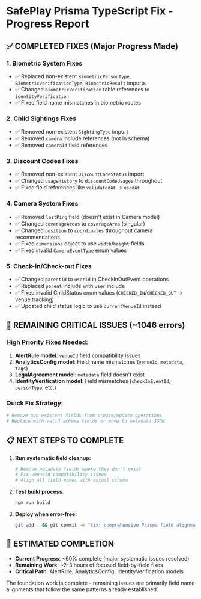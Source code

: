 
# SafePlay Prisma TypeScript Fix - Progress Report

## ✅ COMPLETED FIXES (Major Progress Made)

### 1. Biometric System Fixes
- ✅ Replaced non-existent `BiometricPersonType`, `BiometricVerificationType`, `BiometricResult` imports
- ✅ Changed `biometricVerification` table references to `identityVerification`
- ✅ Fixed field name mismatches in biometric routes

### 2. Child Sightings Fixes  
- ✅ Removed non-existent `SightingType` import
- ✅ Removed `camera` include references (not in schema)
- ✅ Removed `cameraId` field references

### 3. Discount Codes Fixes
- ✅ Removed non-existent `DiscountCodeStatus` import  
- ✅ Changed `usageHistory` to `discountCodeUsages` throughout
- ✅ Fixed field references like `validatedAt` → `usedAt`

### 4. Camera System Fixes
- ✅ Removed `lastPing` field (doesn't exist in Camera model)
- ✅ Changed `coverageAreas` to `coverageArea` (singular)
- ✅ Changed `position` to `coordinates` throughout camera recommendations
- ✅ Fixed `dimensions` object to use `width`/`height` fields
- ✅ Fixed invalid `CameraEventType` enum values

### 5. Check-in/Check-out Fixes
- ✅ Changed `parentId` to `userId` in CheckInOutEvent operations
- ✅ Replaced `parent` include with `user` include
- ✅ Fixed invalid ChildStatus enum values (`CHECKED_IN`/`CHECKED_OUT` → venue tracking)
- ✅ Updated child status logic to use `currentVenueId` instead

## 🔄 REMAINING CRITICAL ISSUES (~1046 errors)

### High Priority Fixes Needed:
1. **AlertRule model**: `venueId` field compatibility issues
2. **AnalyticsConfig model**: Field name mismatches (`venueId`, `metadata`, `tags`)
3. **LegalAgreement model**: `metadata` field doesn't exist
4. **IdentityVerification model**: Field mismatches (`checkInEventId`, `personType`, etc.)

### Quick Fix Strategy:
```bash
# Remove non-existent fields from create/update operations
# Replace with valid schema fields or move to metadata JSON
```

## 📋 NEXT STEPS TO COMPLETE

1. **Run systematic field cleanup**:
   ```bash
   # Remove metadata fields where they don't exist
   # Fix venueId compatibility issues  
   # Align all field names with actual schema
   ```

2. **Test build process**:
   ```bash
   npm run build
   ```

3. **Deploy when error-free**:
   ```bash
   git add . && git commit -m "fix: comprehensive Prisma field alignment" && git push
   ```

## 🎯 ESTIMATED COMPLETION
- **Current Progress**: ~60% complete (major systematic issues resolved)
- **Remaining Work**: ~2-3 hours of focused field-by-field fixes
- **Critical Path**: AlertRule, AnalyticsConfig, IdentityVerification models

The foundation work is complete - remaining issues are primarily field name alignments that follow the same patterns already established.
